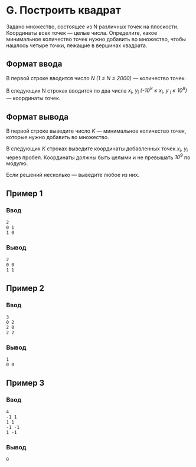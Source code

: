# G. Построить квадрат

Задано множество, состоящее из N различных точек на плоскости. Координаты всех точек — целые числа. Определите, какое
минимальное количество точек нужно добавить во множество, чтобы нашлось четыре точки, лежащие в вершинах квадрата.

## Формат ввода

В первой строке вводится число _N (1 ≤ N ≤ 2000)_ — количество точек.

В следующих N строках вводится по два числа _x<sub>i</sub>, y<sub>i</sub> (-10<sup>8</sup> ≤ x<sub>i</sub>, y<sub>
i</sub> ≤ 10<sup>8</sup>)_ — координаты точек.

## Формат вывода

В первой строке выведите число _K_ — минимальное количество точек, которые нужно добавить во множество.

В следующих _K_ строках выведите координаты добавленных точек _x<sub>i</sub>, y<sub>i</sub>_ через пробел. Координаты
должны быть целыми и не превышать _10<sup>9</sup>_ по модулю.

Если решений несколько — выведите любое из них.

## Пример 1

### Ввод

    2
    0 1
    1 0

### Вывод

    2
    0 0
    1 1

## Пример 2

### Ввод

    3
    0 2
    2 0
    2 2

### Вывод

    1
    0 0

## Пример 3

### Ввод

    4
    -1 1
    1 1
    -1 -1
    1 -1

### Вывод

    0  
